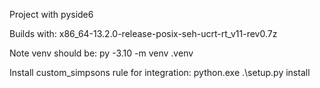 Project with pyside6

Builds with:
x86_64-13.2.0-release-posix-seh-ucrt-rt_v11-rev0.7z

Note venv should be:
py -3.10 -m venv .venv

Install custom_simpsons rule for integration:
python.exe .\setup.py install